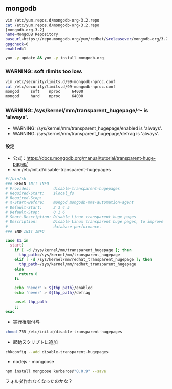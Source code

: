 ## mongodb
```bash
vim /etc/yum.repos.d/mongodb-org-3.2.repo
cat /etc/yum.repos.d/mongodb-org-3.2.repo
[mongodb-org-3.2]
name=MongoDB Repository
baseurl=https://repo.mongodb.org/yum/redhat/$releasever/mongodb-org/3.2/x86_64/
gpgcheck=0
enabled=1

yum -y update && yum -y install mongodb-org
```

### WARNING: soft rlimits too low.
```bash
vim /etc/security/limits.d/99-mongodb-nproc.conf
cat /etc/security/limits.d/99-mongodb-nproc.conf
mongod	   soft    nproc     64000
mongod	   hard    nproc     64000
```

### WARNING: /sys/kernel/mm/transparent_hugepage/～ is 'always'.
- WARNING: /sys/kernel/mm/transparent_hugepage/enabled is 'always'.
- WARNING: /sys/kernel/mm/transparent_hugepage/defrag is 'always'.

#### 設定
- 公式：https://docs.mongodb.org/manual/tutorial/transparent-huge-pages/
- vim /etc/init.d/disable-transparent-hugepages
```bash
#!/bin/sh
### BEGIN INIT INFO
# Provides:          disable-transparent-hugepages
# Required-Start:    $local_fs
# Required-Stop:
# X-Start-Before:    mongod mongodb-mms-automation-agent
# Default-Start:     2 3 4 5
# Default-Stop:      0 1 6
# Short-Description: Disable Linux transparent huge pages
# Description:       Disable Linux transparent huge pages, to improve
#                    database performance.
### END INIT INFO

case $1 in
  start)
    if [ -d /sys/kernel/mm/transparent_hugepage ]; then
      thp_path=/sys/kernel/mm/transparent_hugepage
    elif [ -d /sys/kernel/mm/redhat_transparent_hugepage ]; then
      thp_path=/sys/kernel/mm/redhat_transparent_hugepage
    else
      return 0
    fi

    echo 'never' > ${thp_path}/enabled
    echo 'never' > ${thp_path}/defrag

    unset thp_path
    ;;
esac
```

- 実行権限付与
```bash
chmod 755 /etc/init.d/disable-transparent-hugepages
```

- 起動スクリプトに追加
```bash
chkconfig --add disable-transparent-hugepages
```

- nodejs - mongoose
```bash
npm install mongoose kerberos@"0.0.9" --save
```

フォルダ作れなくなったのかな？
